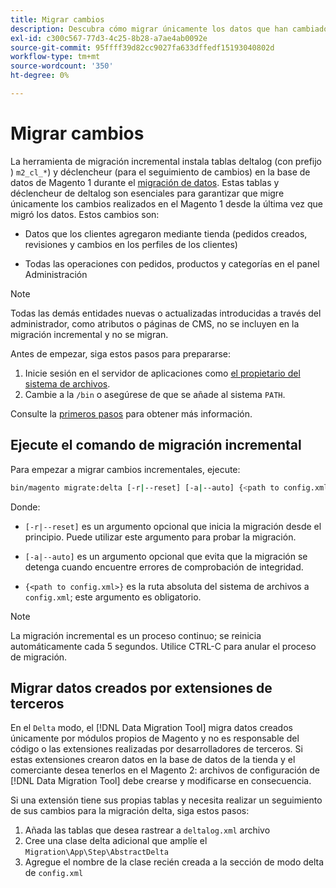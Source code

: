 ```yaml
---
title: Migrar cambios
description: Descubra cómo migrar únicamente los datos que han cambiado desde la última migración de datos de Magento 1 con [!DNL Data Migration Tool].
exl-id: c300c567-77d3-4c25-8b28-a7ae4ab0092e
source-git-commit: 95ffff39d82cc9027fa633dffedf15193040802d
workflow-type: tm+mt
source-wordcount: '350'
ht-degree: 0%

---
```


# Migrar cambios

La herramienta de migración incremental instala tablas deltalog (con prefijo ) `m2_cl_*`) y déclencheur (para el seguimiento de cambios) en la base de datos de Magento 1 durante el [migración de datos](data.md). Estas tablas y déclencheur de deltalog son esenciales para garantizar que migre únicamente los cambios realizados en el Magento 1 desde la última vez que migró los datos. Estos cambios son:

* Datos que los clientes agregaron mediante tienda (pedidos creados, revisiones y cambios en los perfiles de los clientes)

* Todas las operaciones con pedidos, productos y categorías en el panel Administración

>[!NOTE]
>
>Todas las demás entidades nuevas o actualizadas introducidas a través del administrador, como atributos o páginas de CMS, no se incluyen en la migración incremental y no se migran.


Antes de empezar, siga estos pasos para prepararse:

1. Inicie sesión en el servidor de aplicaciones como [el propietario del sistema de archivos](../../../installation/prerequisites/file-system/overview.md).
1. Cambie a la `/bin` o asegúrese de que se añade al sistema `PATH`.

Consulte la [primeros pasos](overview.md#first-steps) para obtener más información.

## Ejecute el comando de migración incremental

Para empezar a migrar cambios incrementales, ejecute:

```bash
bin/magento migrate:delta [-r|--reset] [-a|--auto] {<path to config.xml>}
```

Donde:

* `[-r|--reset]` es un argumento opcional que inicia la migración desde el principio. Puede utilizar este argumento para probar la migración.

* `[-a|--auto]` es un argumento opcional que evita que la migración se detenga cuando encuentre errores de comprobación de integridad.

* `{<path to config.xml>}` es la ruta absoluta del sistema de archivos a `config.xml`; este argumento es obligatorio.

>[!NOTE]
>
>La migración incremental es un proceso continuo; se reinicia automáticamente cada 5 segundos. Utilice CTRL-C para anular el proceso de migración.


## Migrar datos creados por extensiones de terceros

En el `Delta` modo, el [!DNL Data Migration Tool] migra datos creados únicamente por módulos propios de Magento y no es responsable del código o las extensiones realizadas por desarrolladores de terceros. Si estas extensiones crearon datos en la base de datos de la tienda y el comerciante desea tenerlos en el Magento 2: archivos de configuración de [!DNL Data Migration Tool] debe crearse y modificarse en consecuencia.

Si una extensión tiene sus propias tablas y necesita realizar un seguimiento de sus cambios para la migración delta, siga estos pasos:

1. Añada las tablas que desea rastrear a `deltalog.xml` archivo
1. Cree una clase delta adicional que amplíe el `Migration\App\Step\AbstractDelta`
1. Agregue el nombre de la clase recién creada a la sección de modo delta de `config.xml`
